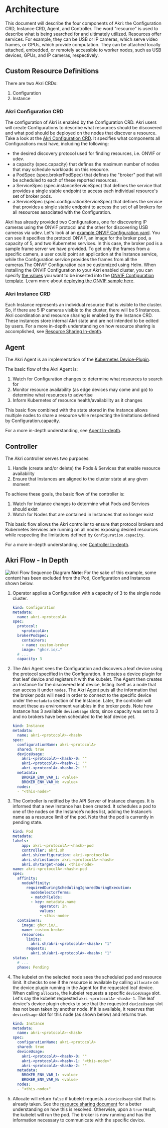 # Architecture
This document will describe the four components of Akri: the Configuration CRD, Instance CRD, Agent, and Controller. The word "resource" is used to describe what is being searched for and ultimately utilized. Resources offer services. For example, they can be USB or IP cameras, which serve video frames, or GPUs, which provide computation. They can be attached locally attached, embedded, or remotely accessible to worker nodes, such as USB devices, GPUs, and IP cameras, respectively.

## Custom Resource Definitions
There are two Akri CRDs:
1. Configuration
2. Instance

### Akri Configuration CRD
The configuration of Akri is enabled by the Configuration CRD.  Akri users will create Configurations to describe what resources should be discovered and what pod should be deployed on the nodes that discover a resource. Take a look at the [Akri Configuration CRD](../deployment/helm/crds/akri-configuration-crd.yaml). It specifies what components all Configurations must have, including the following:

* the desired discovery protocol used for finding resources, i.e. ONVIF or udev.
* a capacity (spec.capacity) that defines the maximum number of nodes that may schedule workloads on this resource.
* a PodSpec (spec.brokerPodSpec) that defines the "broker" pod that will be scheduled to each of these reported resources.
* a ServiceSpec (spec.instanceServiceSpec) that defines the service that provides a single stable endpoint to access each individual resource's set of broker pods.
* a ServiceSpec (spec.configurationServiceSpec) that defines the service that provides a single stable endpoint to access the set of all brokers for all resources associated with the Configuration.

Akri has already provided two Configurations, one for discovering IP cameras using the ONVIF protocol and the other for discovering USB cameras via udev. Let's look at an [example ONVIF Configuration yaml](../test/yaml/akri-onvif-video.yaml). You can see it specifies the protocol ONVIF, an image for the broker pod, a capacity of 5, and two Kubernetes services. In this case, the broker pod is a sample frame server we have provided. To get only the frames from a specific camera, a user could point an application at the Instance service, while the Configuration service provides the frames from all the cameras.The ONVIF Configuration can be customized using Helm. When installing the ONVIF Configuration to your Akri enabled cluster, you can specify [the values](../deployment/helm/values.yaml) you want to be inserted into the [ONVIF Configuration template](../deployment/helm/templates/onvif-video.yaml). Learn more about [deploying the ONVIF sample here](./onvif-sample.md). 

### Akri Instance CRD
Each Instance represents an individual resource that is visible to the cluster. So, if there are 5 IP cameras visible to the cluster, there will be 5 Instances. Akri coordination and resource sharing is enabled by the Instance CRD. These instances store internal Akri state and are not intended to be edited by users. For a more in-depth understanding on how resource sharing is accomplished, see [Resource Sharing In-depth](./resource-sharing-in-depth.md).

## Agent
The Akri Agent is an implementation of the [Kubernetes Device-Plugin](https://kubernetes.io/docs/concepts/extend-kubernetes/compute-storage-net/device-plugins/).

The basic flow of the Akri Agent is:
1. Watch for Configuration changes to determine what resources to search for
1. Monitor resource availability (as edge devices may come and go) to determine what resources to advertise
1. Inform Kubernetes of resource health/availability as it changes

This basic flow combined with the state stored in the Instance allows multiple nodes to share a resource while respecting the limitations defined by Configuration.capacity.

For a more in-depth understanding, see [Agent In-depth](./agent-in-depth.md).

## Controller
The Akri controller serves two purposes:
1. Handle (create and/or delete) the Pods & Services that enable resource availability
1. Ensure that Instances are aligned to the cluster state at any given moment

To achieve these goals, the basic flow of the controller is:
1. Watch for Instance changes to determine what Pods and Services should exist
1. Watch for Nodes that are contained in Instances that no longer exist

This basic flow allows the Akri controller to ensure that protocol brokers and Kubernetes Services are running on all nodes exposing desired resources while respecting the limitations defined by `Configuration.capacity`.

For a more in-depth understanding, see [Controller In-depth](./controller-in-depth.md).

## Akri Flow - In Depth
![Akri Flow Sequence Diagram](./media/flow-sequence-diagram.svg)
**Note**: For the sake of this example, some content has been excluded from the Pod, Configuration and Instances shown below.
1. Operator applies a Configuration with a capacity of 3 to the single node cluster.
    ```yaml
    kind: Configuration
    metadata:
      name: akri-<protocolA>
    spec:
      protocol:
        <protocolA>:
      brokerPodSpec:
        containers:
        - name: custom-broker
        image: "ghcr.io/…"
      # ...
      capacity: 3
    ```
1. The Akri Agent sees the Configuration and discovers a leaf device using the protocol specified in the Configuration. It creates a device plugin for that leaf device and registers it with the kubelet. The Agent then creates an Instance for the discovered leaf device, listing itself as a node that can access it under `nodes`. The Akri Agent puts all the information that the broker pods will need in order to connect to the specific device under the `metadata` section of the Instance. Later, the controller will mount these as environment variables in the broker pods. Note how Instance has 3 available `deviceUsage` slots, since capacity was set to 3 and no brokers have been scheduled to the leaf device yet.
    ```yaml
    kind: Instance
    metadata:
      name: akri-<protocolA>-<hash>
    spec:
      configurationName: akri-<protocolA>
      shared: true
      deviceUsage:
        akri-<protocolA>-<hash>-0: ""
        akri-<protocolA>-<hash>-1: ""
        akri-<protocolA>-<hash>-2: ""
      metadata:
        BROKER_ENV_VAR_1: <value>
        BROKER_ENV_VAR_N: <value>
      nodes:
      - "<this-node>"
    ```
1. The Controller is notified by the API Server of Instance changes. It is informed that a new Instance has been created. It schedules a pod to one of the nodes on the Instance’s nodes list, adding the Instance’s name as a resource limit of the pod. Note that the pod is currently in pending state.
    ```yaml
    kind: Pod
    metadata:
    labels:
        app: akri-<protocolA>-<hash>-pod
        controller: akri.sh
        akri.sh/configuration: akri-<protocolA>
        akri.sh/instance: akri-<protocolA>-<hash>
        akri.sh/target-node: <this-node>
    name: akri-<protocolA>-<hash>-pod
    spec:
      affinity:
        nodeAffinity:
          requiredDuringSchedulingIgnoredDuringExecution:
            nodeSelectorTerms:
            - matchFields:
            - key: metadata.name
                operator: In
                values:
                - <this-node>
      containers:
        image: ghcr.io/…
        name: custom-broker
        resources:
          limits:
            akri.sh/akri-<protocolA>-<hash>: "1"
          requests:
            akri.sh/akri-<protocolA>-<hash>: "1"
    status:
      # ...
      phase: Pending
    ```
1. The kubelet on the selected node sees the scheduled pod and resource limit. It checks to see if the resource is available by calling `allocate` on the device plugin running in the Agent for the requested leaf device. When calling `allocate`, the kubelet requests a specific `deviceUsage` slot. Let's say the kubelet requested `akri-<protocolA>-<hash>-1`. The leaf device's device plugin checks to see that the requested `deviceUsage` slot has not been taken by another node. If it is available, it reserves that `deviceUsage` slot for this node (as shown below) and returns true. 
    ```yaml
    kind: Instance
    metadata:
      name: akri-<protocolA>-<hash>
    spec:
      configurationName: akri-<protocolA>
      shared: true
      deviceUsage:
        akri-<protocolA>-<hash>-0: ""
        akri-<protocolA>-<hash>-1: "<this-node>"
        akri-<protocolA>-<hash>-2: ""
      metadata:
        BROKER_ENV_VAR_1: <value>
        BROKER_ENV_VAR_N: <value>
      nodes:
      - "<this-node>"
    ```
1. Allocate will return `false` if kubelet requests a `deviceUsage` slot that is already taken. See the [resource sharing document](./resource-sharing-in-depth#instance.deviceUsage) for a better understanding on how this is resolved. Otherwise, upon a `true` result, the kubelet will run the pod. The broker is now running and has the information necessary to communicate with the specific device. 